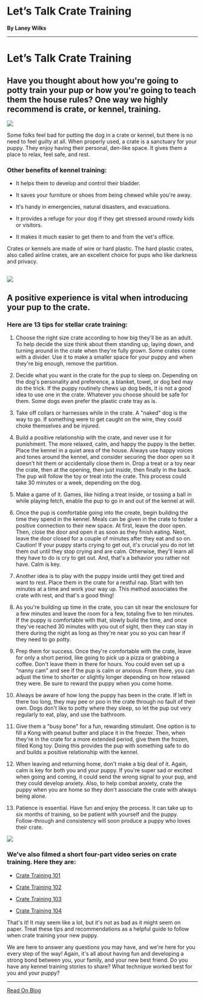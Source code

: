 # Let’s Talk Crate Training

**By Laney Wilks**

---

# Let’s Talk Crate Training

## Have you thought about how you're going to potty train your pup or how you're going to teach them the house rules? One way we highly recommend is crate, or kennel, training.

  

![](https://static.wixstatic.com/media/5642d8_ece31f1662b3472a9b1c7e064af31715~mv2.png/v1/fill/w_511,h_723,al_c,lg_1,q_90,enc_auto/5642d8_ece31f1662b3472a9b1c7e064af31715~mv2.png)

Some folks feel bad for putting the dog in a crate or kennel, but there is no need to feel guilty at all. When properly used, a crate is a sanctuary for your puppy. They enjoy having their personal, den-like space. It gives them a place to relax, feel safe, and rest.

  

### Other benefits of kennel training:

-   It helps them to develop and control their bladder.
    
-   It saves your furniture or shoes from being chewed while you're away.
    
-   It's handy in emergencies, natural disasters, and evacuations.
    
-   It provides a refuge for your dog if they get stressed around rowdy kids or visitors.
    
-   It makes it much easier to get them to and from the vet's office.
    

Crates or kennels are made of wire or hard plastic. The hard plastic crates, also called airline crates, are an excellent choice for pups who like darkness and privacy.

##   

![](https://static.wixstatic.com/media/4917f1_20c9b035520f4ecd88f9d479435aab0c~mv2.gif)

## A positive experience is vital when introducing your pup to the crate.

  

### Here are 13 tips for stellar crate training:

1.  Choose the right size crate according to how big they'll be as an adult. To help decide the size think about them standing up, laying down, and turning around in the crate when they're fully grown. Some crates come with a divider. Use it to make a smaller space for your puppy and when they're big enough, remove the partition.
    
2.  Decide what you want in the crate for the pup to sleep on. Depending on the dog's personality and preference, a blanket, towel, or dog bed may do the trick. If the puppy routinely chews up dog beds, it is not a good idea to use one in the crate. Whatever you choose should be safe for them. Some dogs even prefer the plastic crate tray as is.
    
3.  Take off collars or harnesses while in the crate. A "naked" dog is the way to go. If something were to get caught on the wire, they could choke themselves and be injured.
    
4.  Build a positive relationship with the crate, and never use it for punishment. The more relaxed, calm, and happy the puppy is the better. Place the kennel in a quiet area of the house. Always use happy voices and tones around the kennel, and consider securing the door open so it doesn't hit them or accidentally close them in. Drop a treat or a toy near the crate, then at the opening, then just inside, then finally in the back. The pup will follow the toy or treat into the crate. This process could take 30 minutes or a week, depending on the dog.
    
5.  Make a game of it. Games, like hiding a treat inside, or tossing a ball in while playing fetch, enable the pup to go in and out of the kennel at will.
    
6.  Once the pup is comfortable going into the create, begin building the time they spend in the kennel. Meals can be given in the crate to foster a positive connection to their new space. At first, leave the door open. Then, close the door and open it as soon as they finish eating. Next, leave the door closed for a couple of minutes after they eat and so on. Caution! If your puppy starts crying to get out, it's crucial you do not let them out until they stop crying and are calm. Otherwise, they'll learn all they have to do is cry to get out. And, that's a behavior you rather not have. Calm is key.
    
7.  Another idea is to play with the puppy inside until they get tired and want to rest. Place them in the crate for a restful nap. Start with ten minutes at a time and work your way up. This method associates the crate with rest, and that's a good thing!
    
8.  As you're building up time in the crate, you can sit near the enclosure for a few minutes and leave the room for a few, totaling five to ten minutes. If the puppy is comfortable with that, slowly build the time, and once they've reached 30 minutes with you out of sight, then they can stay in there during the night as long as they're near you so you can hear if they need to go potty.
    
9.  Prep them for success. Once they're comfortable with the crate, leave for only a short period, like going to pick up a pizza or grabbing a coffee. Don't leave them in there for hours. You could even set up a "nanny cam" and see if the pup is calm or anxious. From there, you can adjust the time to shorter or slightly longer depending on how relaxed they were. Be sure to reward the puppy when you come home.
    
10.  Always be aware of how long the puppy has been in the crate. If left in there too long, they may pee or poo in the crate through no fault of their own. Dogs don't like to potty where they sleep, so let the pup out very regularly to eat, play, and use the bathroom.
    
11.  Give them a "busy bone" for a fun, rewarding stimulant. One option is to fill a Kong with peanut butter and place it in the freezer. Then, when they're in the crate for a more extended period, give them the frozen, filled Kong toy. Doing this provides the pup with something safe to do and builds a positive relationship with the kennel.
    
12.  When leaving and returning home, don't make a big deal of it. Again, calm is key for both you and your puppy. If you're super sad or excited when going and coming, it could send the wrong signal to your pup, and they could develop anxiety. Also, to help combat anxiety, crate the puppy when you are home so they don't associate the crate with always being alone.
    
13.  Patience is essential. Have fun and enjoy the process. It can take up to six months of training, so be patient with yourself and the puppy. Follow-through and consistency will soon produce a puppy who loves their crate.
    

![](https://static.wixstatic.com/media/5642d8_200855e040d34712b02ba4cd09bb6284~mv2.png/v1/fill/w_509,h_794,al_c,lg_1,q_90,enc_auto/5642d8_200855e040d34712b02ba4cd09bb6284~mv2.png)

### We've also filmed a short four-part video series on crate training. Here they are:

-   [<u style="text-decoration: underline;"><span>Crate Training 101</span></u>](https://www.instagram.com/p/CXcZgmrty5o/?utm_source=ig_web_copy_link)
    
-   [<u style="text-decoration: underline;"><span>Crate Training 102</span></u>](https://www.instagram.com/tv/CXfd2ugvdRy/?utm_source=ig_web_copy_link)
    
-   [<u style="text-decoration: underline;"><span>Crate Training 103</span></u>](https://www.instagram.com/tv/CXleE_YMOSn/?utm_source=ig_web_copy_link)
    
-   [<u style="text-decoration: underline;"><span>Crate Training 104</span></u>](https://www.instagram.com/tv/CXlgSv1l0SV/?utm_source=ig_web_copy_link)
    

That's it! It may seem like a lot, but it's not as bad as it might seem on paper. Treat these tips and recommendations as a helpful guide to follow when crate training your new puppy.

  

We are here to answer any questions you may have, and we're here for you every step of the way! Again, it's all about having fun and developing a strong bond between you, your family, and your new best friend. Do you have any kennel training stories to share? What technique worked best for you and your puppy?

---

[Read On Blog](https://www.fineanddandyaussiedoodles.com/post/let-s-talk-crate-training)